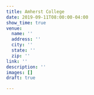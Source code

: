 ```yaml
---
title: Amherst College
date: 2019-09-11T08:00:00-04:00
show_time: true
venue:
  name: ''
  address: ''
  city: ''
  state: ''
  zip: ''
link: ''
description: ''
images: []
draft: true

---
```

